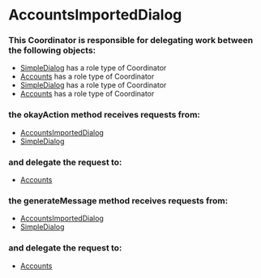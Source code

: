 # AccountsImportedDialog
### This Coordinator is responsible for delegating work between the following objects: 
* [SimpleDialog](../Coordinators/SimpleDialog.md) has a role type of Coordinator
* [Accounts](../Coordinators/Accounts.md) has a role type of Coordinator
* [SimpleDialog](../Coordinators/SimpleDialog.md) has a role type of Coordinator
* [Accounts](../Coordinators/Accounts.md) has a role type of Coordinator
### the okayAction method receives requests from:
* [AccountsImportedDialog](../Coordinators/AccountsImportedDialog.md) 
* [SimpleDialog](../Coordinators/SimpleDialog.md) 
### and delegate the request to: 
* [Accounts](../Coordinators/Accounts.md) 


### the generateMessage method receives requests from:
* [AccountsImportedDialog](../Coordinators/AccountsImportedDialog.md) 
* [SimpleDialog](../Coordinators/SimpleDialog.md) 
### and delegate the request to: 
* [Accounts](../Coordinators/Accounts.md) 


